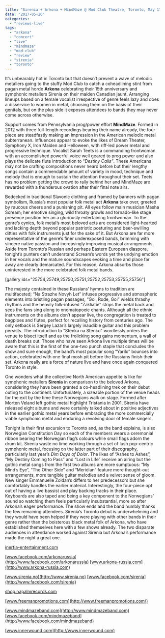 ```yaml
---
title: "Sirenia + Arkona + MindMaze @ Mod Club Theatre, Toronto, May 17, 2017"
date: "2017-05-26"
categories: 
  - "reviews-live"
tags: 
  - "arkona"
  - "concert"
  - "live"
  - "mindmaze"
  - "mod-club"
  - "review"
  - "sirenia"
  - "toronto"
---
```


It’s unbearably hot in Toronto but that doesn’t prevent a wave of melodic metallers going to the stuffy Mod Club to catch a coheadlining stint from pagan metal horde **Arkona** celebrating their 15th anniversary and symphonic metallers Sirenia on their maiden Canadian jaunt. Arranging lineups based on a female vocalist irrespective of genre feels lazy and does a disservice to women in metal, choosing them on the basis of their genitals, but on the plus side it exposes attendees to bands they may never come across otherwise.

Support comes from Pennsylvania prog/power effort **MindMaze**. Formed in 2012 with three full-length recordings bearing their name already, the four-piece are steadfastly making an impression in the American melodic metal subterranean. Influences appear to evoke the likes of Dream Theater, Symphony X, Iron Maiden and Helloween, with riff-led power metal and progressive technique. Vocalist Sarah Teets is a commanding frontwoman with an accomplished powerful voice well geared to prog power and also plays the delicate flute introduction to “_Destiny Calls”_. These Americans may not be crafting compositions never heard before but their lengthy songs contain a commendable amount of variety in mood, technique and melody that is enough to sustain the attention throughout their set. Teets has no problem getting the crowd to rally behind her and MindMaze are rewarded with a thunderous ovation after their final note airs.

Bedecked in traditional Slavonic clothing and framed by banners with pagan symbolism, Russia’s most popular folk metal act **Arkona** take over, greeted by raucous cheers and a punishing pit. All eyes follow main musician Masha Scream; her emotive singing, wild throaty growls and tornado-like stage presence position her an a gloriously entertaining frontwoman. To the genre’s cynics, folk metal’s most beloved acts are considered light-hearted and lacking depth beyond popular patriotic posturing and beer-swilling ditties with folk instruments just for the sake of it. But Arkona are far more representative of the genre’s finer underexposed bands, brimming with sincere native passion and increasingly improving musical arrangements. Aside from Toronto’s Russian and perhaps Eastern European diaspora, tonight’s punters can’t understand Scream’s words yet the undying emotion in her vocals and the mature soundscapes evoking a time and place far away are clearly demarcated. For this reason, Arkona absorbs those uninterested in the more celebrated folk metal bands.

\[gallery ids="25754,25749,25750,25751,25752,25753,25755,25756"\]

The majesty contained in these Russians’ hymns to tradition are multifaceted; “Na Strazhe Novyh Let” infuses progressive and atmospheric elements into bristling pagan passages, “Goi, Rode, Goi” wields thrashy rhythms and the heavily folk-infused “Zakliatie” strips the metal back and sees the fans sing along to onomatopoeic chants. Although all the ethnic instruments on the albums don’t appear live, the congregation is treated to bagpipes and flutes, perfect for recalling history from centuries ago. The only setback is Sergey Lazar’s largely inaudible guitar and this problem persists. The introduction to “Stenka na Stenku” wordlessly orders the venue to bisect itself and as the frolicking song gains momentum, a wall of death breaks out. Those who have seen Arkona live multiple times will be aware that this is the first of the one-two punch staple that concludes the show and sure enough, the band’s most popular song “Yarilo” bounces into action, celebrated with one final mosh pit before the Russians finish their set. Arkona really are a force of nature live and have once again conquered Toronto in style.

One wonders what the collective North American appetite is like for symphonic metallers **Sirenia** in comparison to the beloved Arkona, considering they have been granted a co-headlining trek on their debut outing to the continent. Unfortunately, a sizeable portion of the venue heads for the exit by the time these Norwegians walk on stage. Formed after Morten Veland left gothic metal highlight Tristania in 2001, Sirenia have released eight albums and were certainly talked about in positive adjectives in the earlier gothic metal years before embracing the more commercially viable symphonic metal and enduring a revolving door of female singers.

Tonight is their first excursion to Toronto and, as the band explains, is also Norwegian Constitution Day so each of the members wears a ceremonial ribbon bearing the Norwegian flag’s colours while small flags adorn the drum kit. Sirenia waste no time working through a set of lush pop-centric symphonic metal, focusing on the latter part of their discography, particularly last year’s _Dim Days of Dolor_. The likes of “Ashes to Ashes”, “My Destiny Coming to Pass” and “Lost in Life” receive an airing but the gothic metal songs from the first two albums are more sumptuous: “My Mind’s Eye”, “The Other Side” and “Meridian” feature more thought-out arrangements, more tangible guitar melodies and a velvet sense of gloom. New singer Emmanuelle Zoldan’s differs to her predecessors but she comfortably handles the earlier material. Interestingly, the four-piece opt out of having a live bassist and play backing tracks in their place. Keyboards are also taped and being a key component to the Norwegians’ sound so watching them feels particularly insubstantial, more so after Arkona’s eager performance. The show ends and the band humbly thanks the few remaining attendees. Sirenia’s Toronto debut is underwhelming and they would have been helped if they were playing with other bands in their genre rather than the boisterous black metal folk of Arkona, who have established themselves here with a few shows already. The two disparate audiences in attendance worked against Sirenia but Arkona’s performance made the night a great one.

[inertia-entertainment.com](http://inertia-entertainment.com/)

[www.facebook.com/arkonarussia](http://www.facebook.com/arkonarussia) [www.arkona-russia.com](http://www.arkona-russia.com)

[www.sirenia.no](http://www.sirenia.no) [www.facebook.com/sirenia](http://www.facebook.com/sirenia)

[shop.napalmrecords.com](https://shop.napalmrecords.com/)

[www.freemanpromotions.com](http://www.freemanpromotions.com/)

[www.mindmazeband.com](http://www.mindmazeband.com) [www.facebook.com/mindmazeband](http://www.facebook.com/mindmazeband)

[www.innerwound.com](http://www.innerwound.com)
